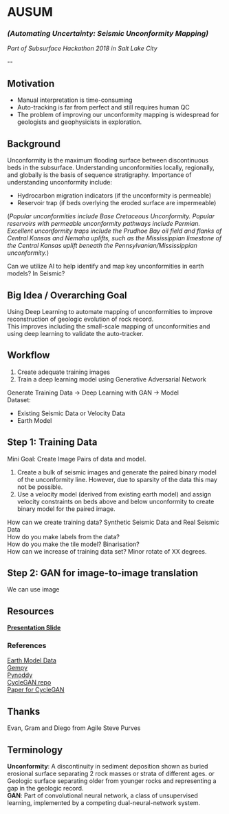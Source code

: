 # AUSUM  
### *(Automating Uncertainty: Seismic Unconformity Mapping)*  

*Part of Subsurface Hackathon 2018 in Salt Lake City*
  
--  
## Motivation  
* Manual interpretation is time-consuming  
* Auto-tracking is far from perfect and still requires human QC  
* The problem of improving our unconformity mapping is widespread for geologists and geophysicists in exploration.  
  
## Background  
Unconformity is the maximum flooding surface between discontinuous beds in the subsurface. Understanding unconformities locally, regionally, and globally is the basis of sequence stratigraphy. Importance of understanding unconformity include:  
* Hydrocarbon migration indicators (if the unconformity is permeable)  
* Reservoir trap (if beds overlying the eroded surface are impermeable)  

(*Popular unconformities include Base Cretaceous Unconformity. Popular reservoirs with permeable unconformity pathways include Permian. Excellent unconformity traps include the Prudhoe Bay oil field and flanks of Central Kansas and Nemaha uplifts, such as the Mississippian limestone of the Central Kansas uplift beneath the Pennsylvanian/Mississippian unconformity.*)  

Can we utilize AI to help identify and map key unconformities in earth models? In Seismic?  
  
## Big Idea / Overarching Goal  
Using Deep Learning to automate mapping of unconformities to improve reconstruction of geologic evolution of rock record.  
This improves including the small-scale mapping of unconformities and using deep learning to validate the auto-tracker.  
  
## Workflow  
1.	Create adequate training images    
2.	Train a deep learning model using Generative Adversarial Network    
  
Generate Training Data -> Deep Learning with GAN -> Model  
Dataset:    
-	Existing Seismic Data or Velocity Data  
-	Earth Model  
  
## Step 1: Training Data  
Mini Goal: Create Image Pairs of data and model.  
1.	Create a bulk of seismic images and generate the paired binary model of the unconformity line. However, due to sparsity of the data this may not be possible.  
2.	Use a velocity model (derived from existing earth model) and assign velocity constraints on beds above and below unconformity to create binary model for the paired image.  
  
How can we create training data? Synthetic Seismic Data and Real Seismic Data  
How do you make labels from the data?  
How do you make the tile model? Binarisation?  
How can we increase of training data set? Minor rotate of XX degrees.  
  
## Step 2: GAN for image-to-image translation  
We can use image  

## Resources
[**Presentation Slide**](https://docs.google.com/presentation/d/1vwxIKiREnsplgJSapd_Hqvakvf5Alu5WpRnMS_sSUIw/edit#slide=id.g3ab9f14b8d_0_0)  
  
### References
[Earth Model Data](https://github.com/gganssle/cseg-imXlate/tree/master/dat)  
[Gempy](https://github.com/cgre-aachen/gempy)   
[Pynoddy](https://github.com/flohorovicic/pynoddy)   
[CycleGAN repo](https://github.com/junyanz/pytorch-CycleGAN-and-pix2pix)  
[Paper for CycleGAN](https://arxiv.org/abs/1703.10593)  
    
##  Thanks  
Evan, Gram and Diego from Agile
Steve Purves
  
## Terminology
**Unconformity**: A discontinuity in sediment deposition shown as buried erosional surface separating 2 rock masses or strata of different ages. or Geologic surface separating older from younger rocks and representing a gap in the geologic record.  
**GAN**: Part of convolutional neural network, a class of unsupervised learning, implemented by a competing dual-neural-network system.  
